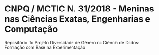 # CNPQ / MCTIC N. 31/2018 - Meninas nas Ciências Exatas, Engenharias e Computação

Repositório do Projeto Diversidade de Gênero na Ciência de Dados: Formação com Base na Experimentação
